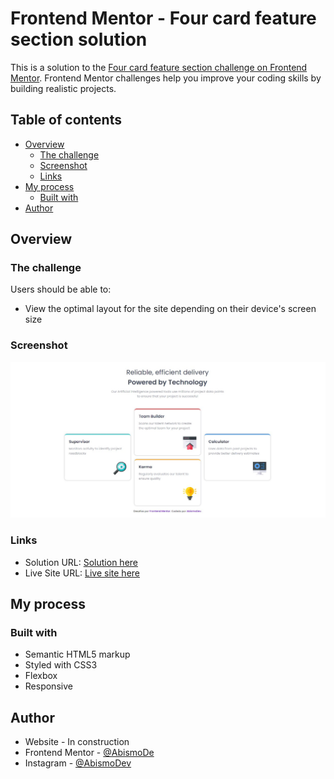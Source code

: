 # Frontend Mentor - Four card feature section solution

This is a solution to the [Four card feature section challenge on Frontend Mentor](https://www.frontendmentor.io/challenges/four-card-feature-section-weK1eFYK). Frontend Mentor challenges help you improve your coding skills by building realistic projects. 

## Table of contents

- [Overview](#overview)
  - [The challenge](#the-challenge)
  - [Screenshot](#screenshot)
  - [Links](#links)
- [My process](#my-process)
  - [Built with](#built-with)
- [Author](#author)

## Overview

### The challenge

Users should be able to:

- View the optimal layout for the site depending on their device's screen size

### Screenshot

![](./assets/screenshot.jpg)

### Links

- Solution URL: [Solution here](https://www.frontendmentor.io/solutions/four-cards-component-responsive-flexbox-EArvcbwDmS)
- Live Site URL: [Live site here](https://four-card-component-abismodev.vercel.app/)

## My process

### Built with

- Semantic HTML5 markup
- Styled with CSS3
- Flexbox
- Responsive

## Author

- Website - In construction
- Frontend Mentor - [@AbismoDe](https://www.frontendmentor.io/profile/AbismoDev)
- Instagram - [@AbismoDev](https://www.instagram.com/abismodev)